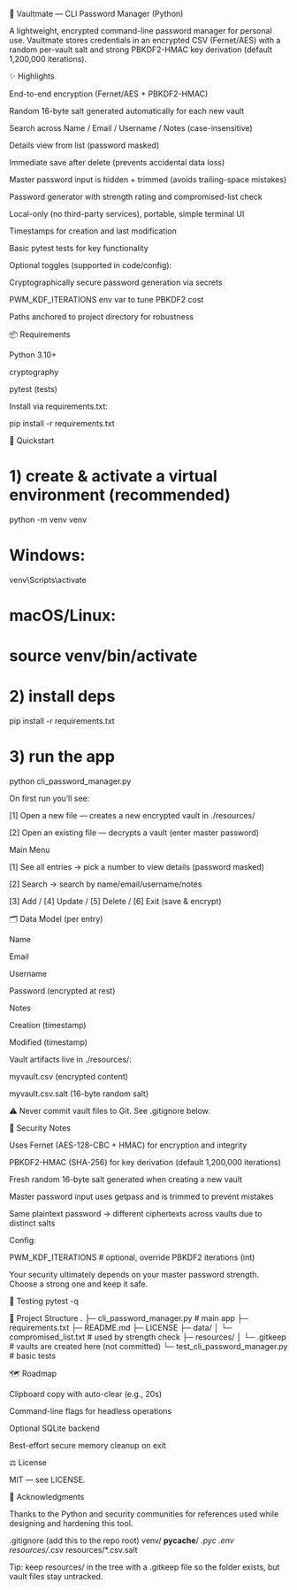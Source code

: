 🔐 Vaultmate — CLI Password Manager (Python)

A lightweight, encrypted command-line password manager for personal use.
Vaultmate stores credentials in an encrypted CSV (Fernet/AES) with a random per-vault salt and strong PBKDF2-HMAC key derivation (default 1,200,000 iterations).

✨ Highlights

End-to-end encryption (Fernet/AES + PBKDF2-HMAC)

Random 16-byte salt generated automatically for each new vault

Search across Name / Email / Username / Notes (case-insensitive)

Details view from list (password masked)

Immediate save after delete (prevents accidental data loss)

Master password input is hidden + trimmed (avoids trailing-space mistakes)

Password generator with strength rating and compromised-list check

Local-only (no third-party services), portable, simple terminal UI

Timestamps for creation and last modification

Basic pytest tests for key functionality

Optional toggles (supported in code/config):

Cryptographically secure password generation via secrets

PWM_KDF_ITERATIONS env var to tune PBKDF2 cost

Paths anchored to project directory for robustness

📦 Requirements

Python 3.10+

cryptography

pytest (tests)

Install via requirements.txt:

pip install -r requirements.txt

🚀 Quickstart
# 1) create & activate a virtual environment (recommended)
python -m venv venv
# Windows:
venv\Scripts\activate
# macOS/Linux:
# source venv/bin/activate

# 2) install deps
pip install -r requirements.txt

# 3) run the app
python cli_password_manager.py


On first run you’ll see:

[1] Open a new file — creates a new encrypted vault in ./resources/

[2] Open an existing file — decrypts a vault (enter master password)

Main Menu

[1] See all entries → pick a number to view details (password masked)

[2] Search → search by name/email/username/notes

[3] Add / [4] Update / [5] Delete / [6] Exit (save & encrypt)

🗂️ Data Model (per entry)

Name

Email

Username

Password (encrypted at rest)

Notes

Creation (timestamp)

Modified (timestamp)

Vault artifacts live in ./resources/:

myvault.csv (encrypted content)

myvault.csv.salt (16-byte random salt)

⚠️ Never commit vault files to Git. See .gitignore below.

🔐 Security Notes

Uses Fernet (AES-128-CBC + HMAC) for encryption and integrity

PBKDF2-HMAC (SHA-256) for key derivation (default 1,200,000 iterations)

Fresh random 16-byte salt generated when creating a new vault

Master password input uses getpass and is trimmed to prevent mistakes

Same plaintext password → different ciphertexts across vaults due to distinct salts

Config:

PWM_KDF_ITERATIONS   # optional, override PBKDF2 iterations (int)


Your security ultimately depends on your master password strength. Choose a strong one and keep it safe.

🧪 Testing
pytest -q

📁 Project Structure
.
├─ cli_password_manager.py        # main app
├─ requirements.txt
├─ README.md
├─ LICENSE
├─ data/
│  └─ compromised_list.txt        # used by strength check
├─ resources/
│  └─ .gitkeep                    # vaults are created here (not committed)
└─ test_cli_password_manager.py   # basic tests

🗺️ Roadmap

Clipboard copy with auto-clear (e.g., 20s)

Command-line flags for headless operations

Optional SQLite backend

Best-effort secure memory cleanup on exit

⚖️ License

MIT — see LICENSE.

🙌 Acknowledgments

Thanks to the Python and security communities for references used while designing and hardening this tool.

.gitignore (add this to the repo root)
venv/
__pycache__/
*.pyc
.env
resources/*.csv
resources/*.csv.salt


Tip: keep resources/ in the tree with a .gitkeep file so the folder exists, but vault files stay untracked.